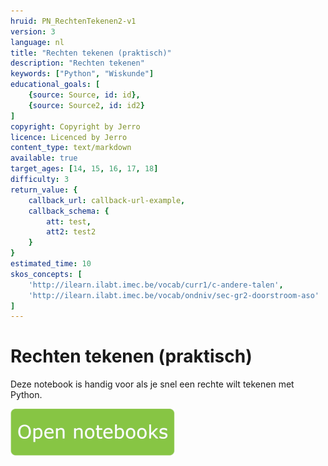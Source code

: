 ```yaml
---
hruid: PN_RechtenTekenen2-v1
version: 3
language: nl
title: "Rechten tekenen (praktisch)"
description: "Rechten tekenen"
keywords: ["Python", "Wiskunde"]
educational_goals: [
    {source: Source, id: id}, 
    {source: Source2, id: id2}
]
copyright: Copyright by Jerro
licence: Licenced by Jerro
content_type: text/markdown
available: true
target_ages: [14, 15, 16, 17, 18]
difficulty: 3
return_value: {
    callback_url: callback-url-example,
    callback_schema: {
        att: test,
        att2: test2
    }
}
estimated_time: 10
skos_concepts: [
    'http://ilearn.ilabt.imec.be/vocab/curr1/c-andere-talen', 
    'http://ilearn.ilabt.imec.be/vocab/ondniv/sec-gr2-doorstroom-aso'
]
---
```


# Rechten tekenen (praktisch)
Deze notebook is handig voor als je snel een rechte wilt tekenen met Python.

[![](embed/Knop.png "Knop")](https://kiks.ilabt.imec.be/jupyterhub/?id=0403 "Notebooks Rechten Tekenen")

